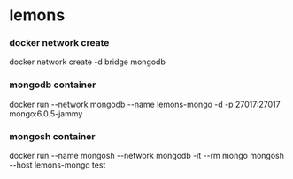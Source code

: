 # lemons
### docker network create
docker network create -d bridge mongodb

### mongodb container
docker run --network mongodb --name lemons-mongo -d -p 27017:27017 mongo:6.0.5-jammy

### mongosh container
docker run --name mongosh --network mongodb -it --rm mongo mongosh --host lemons-mongo test